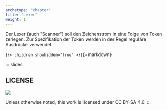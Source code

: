 ```yaml
---
archetype: "chapter"
title: "Lexer"
weight: 1
---
```



Der Lexer (auch "Scanner") soll den Zeichenstrom in eine Folge von Token
zerlegen. Zur Spezifikation der Token werden in der Regel reguläre Ausdrücke
verwendet.


`{{< children showhidden="true" >}}`{=markdown}







<!-- DO NOT REMOVE - THIS IS A LAST SLIDE TO INDICATE THE LICENSE AND POSSIBLE EXCEPTIONS (IMAGES, ...). -->
::: slides
## LICENSE
![](https://licensebuttons.net/l/by-sa/4.0/88x31.png)

Unless otherwise noted, this work is licensed under CC BY-SA 4.0.
:::
